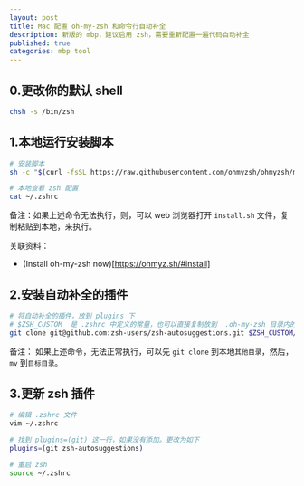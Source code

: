 ```yaml
---
layout: post
title: Mac 配置 oh-my-zsh 和命令行自动补全
description: 新版的 mbp，建议启用 zsh，需要重新配置一遍代码自动补全
published: true
categories: mbp tool
---
```


## 0.更改你的默认 shell

```bash
chsh -s /bin/zsh
```


## 1.本地运行安装脚本

```bash
# 安装脚本
sh -c "$(curl -fsSL https://raw.githubusercontent.com/ohmyzsh/ohmyzsh/master/tools/install.sh)"

# 本地查看 zsh 配置
cat ~/.zshrc
```

备注：如果上述命令无法执行，则，可以 web 浏览器打开 `install.sh` 文件，复制粘贴到本地，来执行。


关联资料：

* (Install oh-my-zsh now)[https://ohmyz.sh/#install]


## 2.安装自动补全的插件

```bash
# 将自动补全的插件，放到 plugins 下
# $ZSH_CUSTOM  是 .zshrc 中定义的常量，也可以直接复制放到  .oh-my-zsh 目录内的 plugins 文件下.
git clone git@github.com:zsh-users/zsh-autosuggestions.git $ZSH_CUSTOM/plugins/zsh-autosuggestions

```

备注： 如果上述命令，无法正常执行，可以先 `git clone` 到本地`其他目录`，然后，`mv` 到`目标目录`。

## 3.更新 zsh 插件

```bash
# 编辑 .zshrc 文件
vim ~/.zshrc

# 找到 plugins=(git) 这一行，如果没有添加。更改为如下
plugins=(git zsh-autosuggestions)

# 重启 zsh
source ~/.zshrc

```




